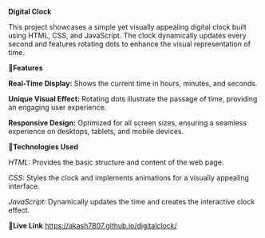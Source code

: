 **Digital Clock**

This project showcases a simple yet visually appealing digital clock built using HTML, CSS, and JavaScript. The clock dynamically updates every second and features rotating dots to enhance the visual representation of time.

🔗**Features**

**Real-Time Display:** Shows the current time in hours, minutes, and seconds.

**Unique Visual Effect:** Rotating dots illustrate the passage of time, providing an engaging user experience.

**Responsive Design:** Optimized for all screen sizes, ensuring a seamless experience on desktops, tablets, and mobile devices.


📌**Technologies Used**

*HTML:* Provides the basic structure and content of the web page.

*CSS:* Styles the clock and implements animations for a visually appealing interface.

*JavaScript:* Dynamically updates the time and creates the interactive clock effect.

🔗**Live Link** https://akash7807.github.io/digitalclock/
